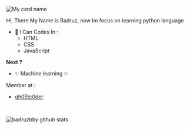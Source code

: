 ![My card name](https://cardivo.vercel.app/api?name=Badruz&description=Hi,%20i%27m%20currently%20learn%20back%20end%20web%20developer&image=https://avatars.githubusercontent.com/u/81134329?s=400&u=88f38606987698a73a175e0ba696ea5bbae5c64b&v=4&backgroundColor=%23ecf0f1&instagram=mhmdbdrzz&github=badruzbby&pattern=leaf&colorPattern=%23eaeaea)

HI, There
My Name is Badruz, now Im focus on learning python language

- 🌱 I Can Codes In :
  - HTML
  - CSS
  - JavaScript

**Next ?**
  - ✨ Machine learning ✨


Member at : 
  - [gh05tc0der](https://github.com/gh05tc0der)

<br>

![badruzbby github stats](https://github-readme-stats.vercel.app/api?username=badruzbby&show_icons=true&theme=tokyonight)
<!---
badruzbby/badruzbby is a ✨ special ✨ repository because its `README.md` (this file) appears on your GitHub profile.
You can click the Preview link to take a look at your changes.
--->
